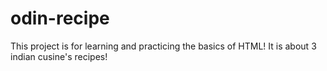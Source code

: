 # odin-recipe

This project is for learning and practicing the basics of HTML!
It is about 3 indian cusine's recipes!
